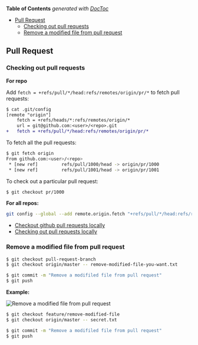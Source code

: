 <!-- START doctoc generated TOC please keep comment here to allow auto update -->
<!-- DON'T EDIT THIS SECTION, INSTEAD RE-RUN doctoc TO UPDATE -->
**Table of Contents**  *generated with [DocToc](https://github.com/thlorenz/doctoc)*

- [Pull Request](#pull-request)
  - [Checking out pull requests](#checking-out-pull-requests)
  - [Remove a modified file from pull request](#remove-a-modified-file-from-pull-request)

<!-- END doctoc generated TOC please keep comment here to allow auto update -->

## Pull Request

### Checking out pull requests

**For repo**

Add `fetch = +refs/pull/*/head:refs/remotes/origin/pr/*` to fetch pull requests:

```diff
$ cat .git/config
[remote "origin"]
	fetch = +refs/heads/*:refs/remotes/origin/*
	url = git@github.com:<user>/<repo>.git
+	fetch = +refs/pull/*/head:refs/remotes/origin/pr/*
```

To fetch all the pull requests:

```bash
$ git fetch origin
From github.com:<user>/<repo>
 * [new ref]         refs/pull/1000/head -> origin/pr/1000
 * [new ref]         refs/pull/1001/head -> origin/pr/1001
```

To check out a particular pull request:

```bash
$ git checkout pr/1000
```

**For all repos:**

```bash
git config --global --add remote.origin.fetch "+refs/pull/*/head:refs/remotes/origin/pr/*"
```

- [Checkout github pull requests locally](https://gist.github.com/piscisaureus/3342247)
- [Checking out pull requests locally](https://help.github.com/articles/checking-out-pull-requests-locally/)

### Remove a modified file from pull request

```bash
$ git checkout pull-request-branch
$ git checkout origin/master -- remove-modified-file-you-want.txt
```

```bash
$ git commit -m "Remove a modifiled file from pull request"
$ git push
```

**Example:**

![Remove a modified file from pull request](https://user-images.githubusercontent.com/1587053/32030174-39892c02-ba34-11e7-9709-eab8d3249306.png)

```bash
$ git checkout feature/remove-modified-file
$ git checkout origin/master -- secret.txt
```

```bash
$ git commit -m "Remove a modifiled file from pull request"
$ git push
```
